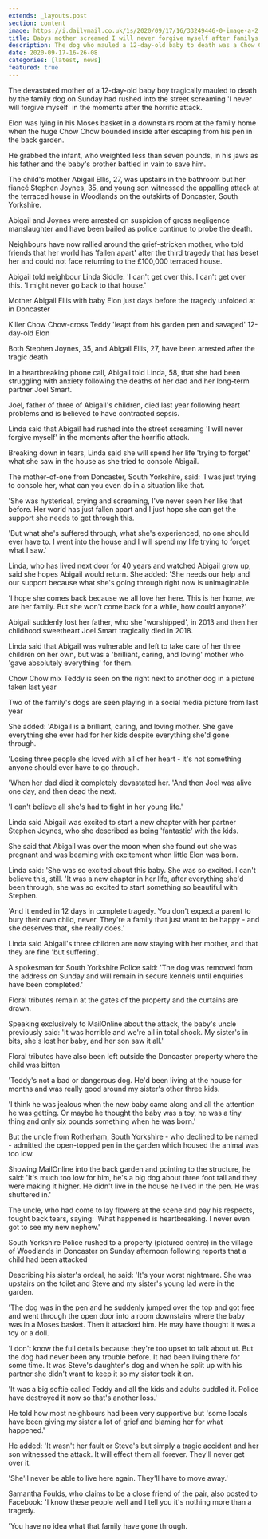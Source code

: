 ```yaml
---
extends: _layouts.post
section: content
image: https://i.dailymail.co.uk/1s/2020/09/17/16/33249446-0-image-a-2_1600355251035.jpg 
title: Babys mother screamed I will never forgive myself after familys dog killed 12-day-old son 
description: The dog who mauled a 12-day-old baby to death was a Chow Chow crossbreed named Teddy who attacked him after jumping his garden pen. Tiny newborn Elon was set upon in Doncaster. 
date: 2020-09-17-16-26-08 
categories: [latest, news] 
featured: true 
--- 
```

The devastated mother of a 12-day-old baby boy tragically mauled to death by the family dog on Sunday had rushed into the street screaming 'I never will forgive myself' in the moments after the horrific attack. 

 Elon was lying in his Moses basket in a downstairs room at the family home when the huge Chow Chow bounded inside after escaping from his pen in the back garden.

He grabbed the infant, who weighted less than seven pounds, in his jaws as his father and the baby's brother battled in vain to save him.

The child's mother Abigail Ellis, 27, was upstairs in the bathroom but her fiancé Stephen Joynes, 35, and young son witnessed the appalling attack at the terraced house in Woodlands on the outskirts of Doncaster, South Yorkshire. 

Abigail and Joynes were arrested on suspicion of gross negligence manslaughter and have been bailed as police continue to probe the death.

Neighbours have now rallied around the grief-stricken mother, who told friends that her world has 'fallen apart' after the third tragedy that has beset her and could not face returning to the £100,000 terraced house.  

Abigail told neighbour Linda Siddle: 'I can't get over this. I can't get over this. 'I might never go back to that house.' 

Mother Abigail Ellis with baby Elon just days before the tragedy unfolded at in Doncaster

Killer Chow Chow-cross Teddy 'leapt from his garden pen and savaged' 12-day-old Elon 

Both Stephen Joynes, 35, and Abigail Ellis, 27, have been arrested after the tragic death

In a heartbreaking phone call, Abigail told Linda, 58, that she had been struggling with anxiety following the deaths of her dad and her long-term partner Joel Smart. 

Joel, father of three of Abigail's children, died last year following heart problems and is believed to have contracted sepsis. 

Linda said that Abigail had rushed into the street screaming 'I will never forgive myself' in the moments after the horrific attack. 

Breaking down in tears, Linda said she will spend her life 'trying to forget' what she saw in the house as she tried to console Abigail. 

The mother-of-one from Doncaster, South Yorkshire, said: 'I was just trying to console her, what can you even do in a situation like that. 

'She was hysterical, crying and screaming, I've never seen her like that before. Her world has just fallen apart and I just hope she can get the support she needs to get through this. 

'But what she's suffered through, what she's experienced, no one should ever have to. I went into the house and I will spend my life trying to forget what I saw.' 

Linda, who has lived next door for 40 years and watched Abigail grow up, said she hopes Abigail would return. She added: 'She needs our help and our support because what she's going through right now is unimaginable. 

'I hope she comes back because we all love her here. This is her home, we are her family. But she won't come back for a while, how could anyone?' 

Abigail suddenly lost her father, who she 'worshipped', in 2013 and then her childhood sweetheart Joel Smart tragically died in 2018. 

Linda said that Abigail was vulnerable and left to take care of her three children on her own, but was a 'brilliant, caring, and loving' mother who 'gave absolutely everything' for them. 

Chow Chow mix Teddy is seen on the right next to another dog in a picture taken last year 

Two of the family's dogs are seen playing in a social media picture from last year

She added: 'Abigail is a brilliant, caring, and loving mother. She gave everything she ever had for her kids despite everything she'd gone through. 

'Losing three people she loved with all of her heart - it's not something anyone should ever have to go through. 

'When her dad died it completely devastated her. 'And then Joel was alive one day, and then dead the next. 

'I can't believe all she's had to fight in her young life.' 

Linda said Abigail was excited to start a new chapter with her partner Stephen Joynes, who she described as being 'fantastic' with the kids. 

She said that Abigail was over the moon when she found out she was pregnant and was beaming with excitement when little Elon was born. 

Linda said: 'She was so excited about this baby. She was so excited. I can't believe this, still. 'It was a new chapter in her life, after everything she'd been through, she was so excited to start something so beautiful with Stephen. 

'And it ended in 12 days in complete tragedy. You don't expect a parent to bury their own child, never. They're a family that just want to be happy - and she deserves that, she really does.' 

Linda said Abigail's three children are now staying with her mother, and that they are fine 'but suffering'. 

A spokesman for South Yorkshire Police said: 'The dog was removed from the address on Sunday and will remain in secure kennels until enquiries have been completed.'

Floral tributes remain at the gates of the property and the curtains are drawn.

Speaking exclusively to MailOnline about the attack, the baby's uncle previously said: 'It was horrible and we're all in total shock. My sister's in bits, she's lost her baby, and her son saw it all.'

Floral tributes have also been left outside the Doncaster property where the child was bitten

'Teddy's not a bad or dangerous dog. He'd been living at the house for months and was really good around my sister's other three kids.

'I think he was jealous when the new baby came along and all the attention he was getting. Or maybe he thought the baby was a toy, he was a tiny thing and only six pounds something when he was born.'

But the uncle from Rotherham, South Yorkshire - who declined to be named - admitted the open-topped pen in the garden which housed the animal was too low.

Showing MailOnline into the back garden and pointing to the structure, he said: 'It's much too low for him, he's a big dog about three foot tall and they were making it higher. He didn't live in the house he lived in the pen. He was shuttered in.'

The uncle, who had come to lay flowers at the scene and pay his respects, fought back tears, saying: 'What happened is heartbreaking. I never even got to see my new nephew.'

South Yorkshire Police rushed to a property (pictured centre) in the village of Woodlands in Doncaster on Sunday afternoon following reports that a child had been attacked

Describing his sister's ordeal, he said: 'It's your worst nightmare. She was upstairs on the toilet and Steve and my sister's young lad were in the garden. 

'The dog was in the pen and he suddenly jumped over the top and got free and went through the open door into a room downstairs where the baby was in a Moses basket. Then it attacked him. He may have thought it was a toy or a doll.

'I don't know the full details because they're too upset to talk about ut. But the dog had never been any trouble before. It had been living there for some time. It was Steve's daughter's dog and when he split up with his partner she didn't want to keep it so my sister took it on.

'It was a big softie called Teddy and all the kids and adults cuddled it. Police have destroyed it now so that's another loss.'

He told how most neighbours had been very supportive but 'some locals have been giving my sister a lot of grief and blaming her for what happened.'

He added: 'It wasn't her fault or Steve's but simply a tragic accident and her son witnessed the attack. It will effect them all forever. They'll never get over it.

'She'll never be able to live here again. They'll have to move away.' 

Samantha Foulds, who claims to be a close friend of the pair, also posted to Facebook: 'I know these people well and I tell you it's nothing more than a tragedy.

'You have no idea what that family have gone through.

